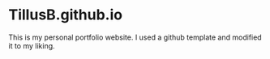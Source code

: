 # TillusB.github.io

This is my personal portfolio website.
I used a github template and modified it to my liking.
